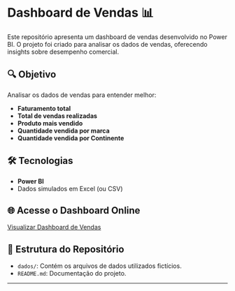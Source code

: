 # Dashboard de Vendas 📊

Este repositório apresenta um dashboard de vendas desenvolvido no Power BI. O projeto foi criado para analisar os dados de vendas, oferecendo insights sobre desempenho comercial.

## 🔍 **Objetivo**
Analisar os dados de vendas para entender melhor:
- **Faturamento total**
- **Total de vendas realizadas**
- **Produto mais vendido**
- **Quantidade vendida por marca**
- **Quantidade vendida por Continente**


## 🛠️ **Tecnologias**
- **Power BI**
- Dados simulados em Excel (ou CSV)

## 🌐 **Acesse o Dashboard Online**
[Visualizar Dashboard de Vendas](https://app.powerbi.com/groups/me/reports/7e6420c3-d45f-4909-a4a2-a6d06c9f384c/3163828866214f233e57?experience=power-bi)

## 📂 **Estrutura do Repositório**
- `dados/`: Contém os arquivos de dados utilizados fictícios.
- `README.md`: Documentação do projeto.

---

